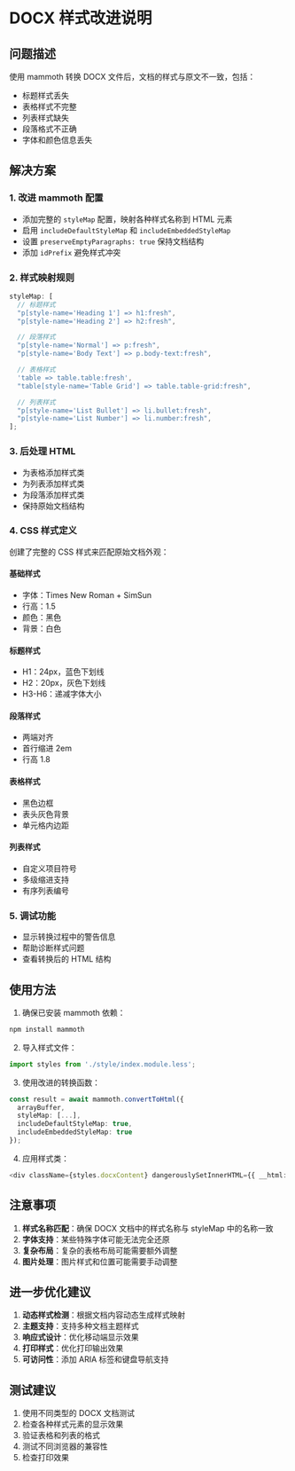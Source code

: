 # DOCX 样式改进说明

## 问题描述

使用 mammoth 转换 DOCX 文件后，文档的样式与原文不一致，包括：

- 标题样式丢失
- 表格样式不完整
- 列表样式缺失
- 段落格式不正确
- 字体和颜色信息丢失

## 解决方案

### 1. 改进 mammoth 配置

- 添加完整的 `styleMap` 配置，映射各种样式名称到 HTML 元素
- 启用 `includeDefaultStyleMap` 和 `includeEmbeddedStyleMap`
- 设置 `preserveEmptyParagraphs: true` 保持文档结构
- 添加 `idPrefix` 避免样式冲突

### 2. 样式映射规则

```typescript
styleMap: [
  // 标题样式
  "p[style-name='Heading 1'] => h1:fresh",
  "p[style-name='Heading 2'] => h2:fresh",

  // 段落样式
  "p[style-name='Normal'] => p:fresh",
  "p[style-name='Body Text'] => p.body-text:fresh",

  // 表格样式
  'table => table.table:fresh',
  "table[style-name='Table Grid'] => table.table-grid:fresh",

  // 列表样式
  "p[style-name='List Bullet'] => li.bullet:fresh",
  "p[style-name='List Number'] => li.number:fresh",
];
```

### 3. 后处理 HTML

- 为表格添加样式类
- 为列表添加样式类
- 为段落添加样式类
- 保持原始文档结构

### 4. CSS 样式定义

创建了完整的 CSS 样式来匹配原始文档外观：

#### 基础样式

- 字体：Times New Roman + SimSun
- 行高：1.5
- 颜色：黑色
- 背景：白色

#### 标题样式

- H1：24px，蓝色下划线
- H2：20px，灰色下划线
- H3-H6：递减字体大小

#### 段落样式

- 两端对齐
- 首行缩进 2em
- 行高 1.8

#### 表格样式

- 黑色边框
- 表头灰色背景
- 单元格内边距

#### 列表样式

- 自定义项目符号
- 多级缩进支持
- 有序列表编号

### 5. 调试功能

- 显示转换过程中的警告信息
- 帮助诊断样式问题
- 查看转换后的 HTML 结构

## 使用方法

1. 确保已安装 mammoth 依赖：

```bash
npm install mammoth
```

2. 导入样式文件：

```typescript
import styles from './style/index.module.less';
```

3. 使用改进的转换函数：

```typescript
const result = await mammoth.convertToHtml({
  arrayBuffer,
  styleMap: [...],
  includeDefaultStyleMap: true,
  includeEmbeddedStyleMap: true
});
```

4. 应用样式类：

```typescript
<div className={styles.docxContent} dangerouslySetInnerHTML={{ __html: html }} />
```

## 注意事项

1. **样式名称匹配**：确保 DOCX 文档中的样式名称与 styleMap 中的名称一致
2. **字体支持**：某些特殊字体可能无法完全还原
3. **复杂布局**：复杂的表格布局可能需要额外调整
4. **图片处理**：图片样式和位置可能需要手动调整

## 进一步优化建议

1. **动态样式检测**：根据文档内容动态生成样式映射
2. **主题支持**：支持多种文档主题样式
3. **响应式设计**：优化移动端显示效果
4. **打印样式**：优化打印输出效果
5. **可访问性**：添加 ARIA 标签和键盘导航支持

## 测试建议

1. 使用不同类型的 DOCX 文档测试
2. 检查各种样式元素的显示效果
3. 验证表格和列表的格式
4. 测试不同浏览器的兼容性
5. 检查打印效果
